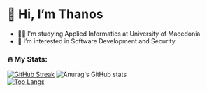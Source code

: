 # 👋 Hi, I’m Thanos

- 👨‍🎓 I'm studying Applied Informatics at University of Macedonia
- 👀 I’m interested in Software Development and Security

### 🔥 My Stats:
[![GitHub Streak](https://github-readme-streak-stats.herokuapp.com?user=thanosmoschou&theme=neon)](https://git.io/streak-stats)
![Anurag's GitHub stats](https://github-readme-stats.vercel.app/api?username=thanosmoschou&theme=neon&show_icons=true) <br>
[![Top Langs](https://github-readme-stats.vercel.app/api/top-langs/?username=thanosmoschou&theme=neon&layout=donut)](https://github.com/anuraghazra/github-readme-stats)



<!---
thanosmoschou/thanosmoschou is a ✨ special ✨ repository because its `README.md` (this file) appears on your GitHub profile.
You can click the Preview link to take a look at your changes.
--->
